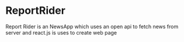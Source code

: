 # ReportRider
Report Rider is an NewsApp which uses an open api to fetch news from server and react.js is uses to create web page

